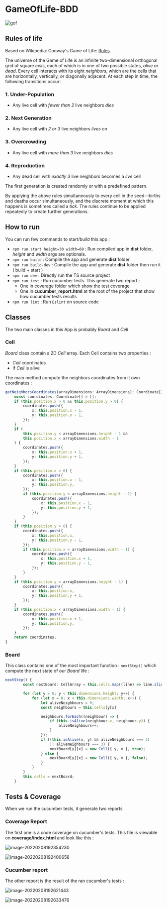 # GameOfLife-BDD

![gof](./GOF.gif)

## Rules of life

Based on Wikipedia: Conway's Game of Life: [Rules](http://en.wikipedia.org/wiki/Conway%27s_Game_of_Life#Rules)

The universe of the Game of Life is an infinite two-dimensional orthogonal grid of square *cells*, each of which is in one of two possible states, *alive* or *dead*. Every cell interacts with its eight *neighbors*, which are the cells that are horizontally, vertically, or diagonally adjacent. At each step in time, the following transitions occur:

### 1. Under-Population

- Any live cell with *fewer than 2* live neighbors *dies*

### 2. Next Generation

- Any live cell with *2 or 3* live neighbors *lives* on

### 3. Overcrowding

- Any live cell with *more than 3* live neighbors *dies*

### 4. Reproduction

- Any dead cell with *exactly 3* live neighbors becomes a *live* cell

The first generation is created randomly or with a predefined pattern. 

By applying the above rules simultaneously to every cell in the seed—births and deaths occur simultaneously, and the discrete moment at which this happens is sometimes called a *tick*. The rules continue to be applied repeatedly to create further generations.

## How to run

You can run few commands to start/build this app :

- `npm run start height=30 width=60` : Run compiled app in **dist** folder, *height* and *width* args are optionals.
- `npm run build` : Compile the app and generate **dist** folder
- `npm run build-dev` :  Compile the app and generate **dist** folder then run it ( build + start )
- `npm run dev` : Directly run the TS source project
- `npm run test` : Run cucumber tests. This generate two report :
  - One in coverage folder which show the test coverage
  - One in **cucumber_report.html** at the root of the project that show how cucumber tests results
- `npm run lint` : Run `Eslint` on source code

## Classes

The two main classes in this App is probably *Board* and *Cell*

### Cell

*Board* class contain a 2D *Cell* array. Each Cell contains two properties :

- *Cell* coordinates
- If *Cell* is alive

The main method compute the neighbors coordinates from it own coordinates :

```typescript
getNeighborsCoordinates(arrayDimensions: ArrayDimensions): Coordinate[] {
    const coordinates: Coordinate[] = [];
    if (this.position.x > 0 && this.position.y > 0) {
        coordinates.push({
            x: this.position.x - 1,
            y: this.position.y - 1,
        });
    }
    if (
        this.position.y < arrayDimensions.height - 1 &&
        this.position.x < arrayDimensions.width - 1
    ) {
        coordinates.push({
            x: this.position.x + 1,
            y: this.position.y + 1,
        });
    }
    if (this.position.x > 0) {
        coordinates.push({
            x: this.position.x - 1,
            y: this.position.y,
        });
        if (this.position.y < arrayDimensions.height - 1) {
            coordinates.push({
                x: this.position.x - 1,
                y: this.position.y + 1,
            });
        }
    }
    if (this.position.y > 0) {
        coordinates.push({
            x: this.position.x,
            y: this.position.y - 1,
        });
        if (this.position.x < arrayDimensions.width - 1) {
            coordinates.push({
                x: this.position.x + 1,
                y: this.position.y - 1,
            });
        }
    }
    if (this.position.y < arrayDimensions.height - 1) {
        coordinates.push({
            x: this.position.x,
            y: this.position.y + 1,
        });
    }
    if (this.position.x < arrayDimensions.width - 1) {
        coordinates.push({
            x: this.position.x + 1,
            y: this.position.y,
        });
    }
    return coordinates;
}
```



### Board

This class contains one of the most important function : `nextStep()` which compute the next state of our *Board* life :

```typescript
nextStep() {
        const nextBoard: CellArray = this.cells.map((line) => line.slice());

        for (let y = 0; y < this.dimensions.height; y++) {
            for (let x = 0; x < this.dimensions.width; x++) {
                let aliveNeighbours = 0;
                const neighbours = this.cells[y[x]                                              						.getNeighboursCoordinates(this.dimensions);

                neighbours.forEach((neighbour) => {
                    if (this.isAlive(neighbour.x, neighbour.y)) {
                        aliveNeighbours++;
                    }
                });
                if ((this.isAlive(x, y) && aliveNeighbours === 2) 
                    || aliveNeighbours === 3) {
                    nextBoard[y][x] = new Cell({ y, x }, true);
                } else {
                    nextBoard[y][x] = new Cell({ y, x }, false);
                }
            }
        }
        this.cells = nextBoard;
    }
```

## Tests & Coverage

When we run the cucumber tests, it generate two reports

### Coverage Report

The first one is a code coverage on cucumber's tests. This file is viewable on **coverage/index.html** and look like this :

![image-20220208192354230](doc/README/image-20220208192354230.png)

![image-20220208192400658](doc/README/image-20220208192400658.png)

### Cucumber report

The other report is the result of the ran cucumber's tests : 

![image-20220208192621443](doc/README/image-20220208192621443.png)

![image-20220208192633476](doc/README/image-20220208192633476.png)
